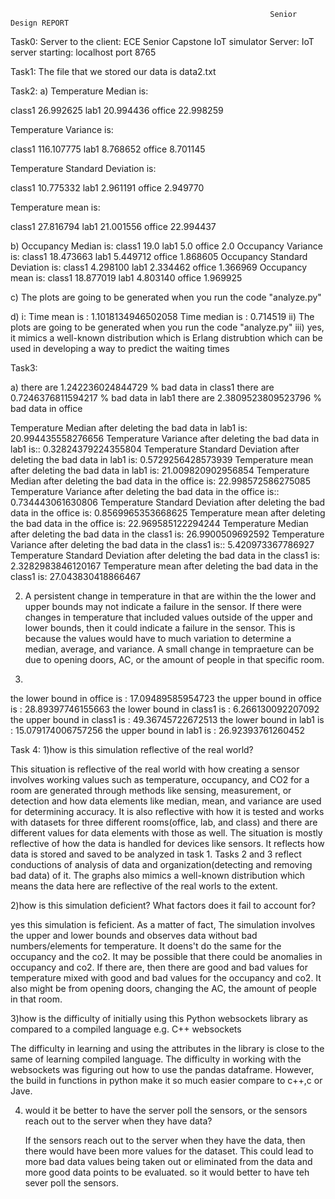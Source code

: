                                                               Senior Design REPORT
   
   Task0: 
   Server to the client: ECE Senior Capstone IoT simulator
   Server: IoT server starting:  localhost port 8765
   
   
   Task1:
   The file that we stored our data is data2.txt
   
   Task2:
   a)
   Temperature Median is:
   
class1    26.992625
lab1      20.994436
office    22.998259

Temperature Variance is:

class1    116.107775
lab1        8.768652
office      8.701145

Temperature Standard Deviation is:

class1    10.775332
lab1       2.961191
office     2.949770

Temperature mean is:

class1    27.816794
lab1      21.001556
office    22.994437

b)
Occupancy Median is:
class1    19.0
lab1       5.0
office     2.0
Occupancy Variance is:
class1    18.473663
lab1       5.449712
office     1.868605
Occupancy Standard Deviation is:
class1    4.298100
lab1      2.334462
office    1.366969
Occupancy mean is:
class1    18.877019
lab1       4.803140
office     1.969925

c)
The plots are going to be generated when you run the code "analyze.py"

d)
i: 
Time mean is :  1.1018134946502058
Time median is :  0.714519
ii)
The plots are going to be generated when you run the code "analyze.py"
iii)
yes, it mimics a well-known distribution which is Erlang distrubtion which can be used in developing a way to predict the waiting times


Task3:

a)
there are  1.242236024844729  % bad data in class1
there are  0.7246376811594217  % bad data in lab1
there are  2.3809523809523796  % bad data in office

Temperature Median after deleting the bad data in lab1 is:
20.994435558276656
Temperature Variance after deleting the bad data in lab1 is::
0.32824379224355804
Temperature Standard Deviation after deleting the bad data in lab1 is:
0.5729256428573939
Temperature mean after deleting the bad data in lab1 is:
21.009820902956854
Temperature Median after deleting the bad data in the office is:
22.998572586275085
Temperature Variance after deleting the bad data in the office is::
0.734443061630806
Temperature Standard Deviation after deleting the bad data in the office is:
0.8569965353668625
Temperature mean after deleting the bad data in the office is:
22.969585122294244
Temperature Median after deleting the bad data in the class1 is:
26.9900509692592
Temperature Variance after deleting the bad data in the class1 is::
5.420973367786927
Temperature Standard Deviation after deleting the bad data in the class1 is:
2.3282983846120167
Temperature mean after deleting the bad data in the class1 is:
27.043830418866467

2) 
     A persistent change in temperature in that are within the the lower and upper bounds may not indicate a failure in the sensor. If there were changes in temperature that included values outside of the upper and lower bounds, then it could indicate a failure in the sensor. This is because the values would have to much variation to determine a median, average, and variance. A small change in tempraeture can be due to opening doors, AC, or the amount of people in that specific room.



3)
the lower bound in office is :  17.09489585954723
the upper bound in office is :  28.89397746155663
the lower bound in class1 is :  6.266130092207092
the upper bound in class1 is :  49.36745722672513
the lower bound in lab1 is :  15.079174006757256
the upper bound in lab1 is :  26.92393761260452


Task 4:
1)how is this simulation reflective of the real world?

   This situation is reflective of the real world with how creating a sensor involves working values such as temperature, occupancy, and CO2 for a room are generated through methods like sensing, measurement, or detection and how data elements like median, mean, and variance are used for determining accuracy. It is also reflective with how it is tested and works with datasets for three different rooms(office, lab, and class) and there are different values for data elements with those as well. The situation is mostly reflective of how the data is handled for devices like sensors. It reflects how data is stored and saved to be analyzed in task 1. Tasks 2 and 3 reflect conductions of analysis of data and organization(detecting and removing bad data) of it. The graphs also mimics a well-known distribution which means the data here are reflective of the real worls to the extent.
  
2)how is this simulation deficient? What factors does it fail to account for?
  
   yes this simulation is feficient. As a matter of fact, The simulation involves the upper and lower bounds and observes data without bad numbers/elements for temperature. It doens't do the same for the occupancy and the co2. It may be possible that there could be anomalies in occupancy and co2. If there are, then there are good and bad values for temperature mixed with good and bad values for the occupancy and co2. It also might be from opening doors, changing the AC, the amount of people in that room.
  
3)how is the difficulty of initially using this Python websockets library as compared to a compiled language e.g. C++ websockets
  
   The difficulty in learning and using the attributes in the library is close to the same of learning compiled language. The difficulty in working with the websockets was figuring out how to use the pandas dataframe. However, the build in functions in python make it so much easier compare to c++,c or Jave.
  
4) would it be better to have the server poll the sensors, or the sensors reach out to the server when they have data?
  
  
     If the sensors reach out to the server when they have the data, then there would have been more values for the dataset. This could lead to more bad data values being taken out or eliminated from the data and more good data points to be evaluated. so it would better to have teh sever poll the sensors.
